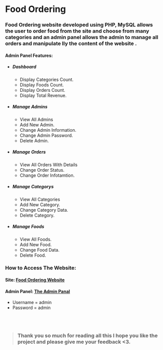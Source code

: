 # Food Ordering

### Food Ordering website developed using PHP, MySQL allows the user to order food from the site and choose from many categories and an admin panel allows the admin to manage all orders and manipulate lly the content of the website .

#### Admin Panel Features:

- ##### Dashboard
  - Display Categories Count.
  - Display Foods Count.
  - Display Orders Count.
  - Display Total Revenue.

- ##### Manage Admins
  - View All Admins
  - Add New Admin.
  - Change Admin Information.
  - Change Admin Password.
  - Delete Admin.

- ##### Manage Orders
  - View All Orders With Details
  - Change Order Status.
  - Change Order Infotamtion.

- ##### Manage Categorys
  - View All Categories
  - Add New Category.
  - Change Category Data.
  - Delete Category.

- ##### Manage Foods
  - View All Foods.
  - Add New Food.
  - Change Food Data.
  - Delete Food.

### How to Access The Website:
#### Site: <a href="http://alexrestaurant.epizy.com/" target="_blank">Food Ordering Website</a>

#### Admin Panel: <a href="http://alexrestaurant.epizy.com/admin/" target="_blank">The Admin Panal</a>
  - Username = admin
  - Password = admin
<br>
<br>

> ### Thank you so much for reading all this I hope you like the project and please give me your feedback <3.

